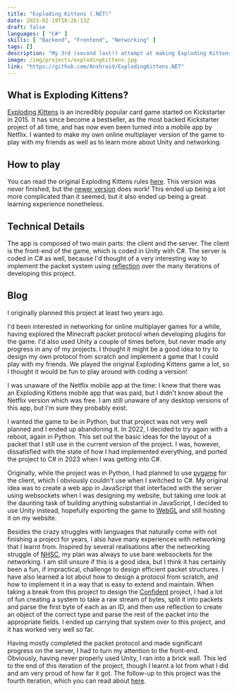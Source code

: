 ```yaml
---
title: "Exploding Kittens (.NET)"
date: 2023-02-19T18:26:13Z
draft: false
languages: [ "C#" ]
skills: [ "Backend", "Frontend", "Networking" ]
tags: []
description: "My 3rd (second last!) attempt at making Exploding Kittens online!"
image: /img/projects/explodingkittens.jpg
link: "https://github.com/Anshroid/ExplodingKittens.NET"
---
```


## What is Exploding Kittens?

[Exploding Kittens](https://en.wikipedia.org/wiki/Exploding_Kittens) is an incredibly popular card game started on
Kickstarter in 2015. It has since become a bestseller, as the most backed Kickstarter project of all time, and has now
even been turned into a mobile app by Netflix. I wanted to make my own online multiplayer version of the game to play
with my friends as well as to learn more about Unity and networking.

## How to play

You can read the original Exploding Kittens rules [here](https://explodingkittens.com/pages/rules). This version was 
never finished, but the [newer version](/projects/exploding-kittens-js) does work! This ended up being a lot more 
complicated than it seemed, but it also ended up being a great learning experience nonetheless.

## Technical Details

The app is composed of two main parts: the client and the server. The client is the front-end of the game, which is
coded in Unity with C#. The server is coded in C# as well, because I'd thought of a very interesting way to implement
the packet system
using [reflection](https://docs.microsoft.com/en-us/dotnet/csharp/programming-guide/concepts/reflection)
over the many iterations of developing this project.

## Blog

I originally planned this project at least two years ago.

I'd been interested in networking for online multiplayer games for a while, having explored the Minecraft packet
protocol when developing plugins for the game. I'd also used Unity a couple of times before, but never made any progress
in any of my projects. I thought it might be a good idea to try to design my own protocol from scratch and implement a
game that I could play with my friends. We played the original Exploding Kittens game a lot, so I thought it would be
fun to play around with coding a version!

I was unaware of the Netflix mobile app at the time: I knew that there was an Exploding Kittens mobile app that was
paid, but I didn't know about the Netflix version which was free. I am still unaware of any desktop versions of this
app, but I'm sure they probably exist.

I wanted the game to be in Python, but that project was not very well planned and I ended up abandoning it. In 2022,
I decided to try again with a reboot, again in Python. This set out the basic ideas for the layout of a packet that I 
still use in the current version of the project. I was, however, dissatisfied with the state of how I had implemented 
everything, and ported the project to C# in 2023 when I was getting into C#.

Originally, while the project was in Python, I had planned to use [pygame](https://www.pygame.org/) for the client,
which I obviously couldn't use when I switched to C#. My original idea was to create a web app in JavaScript that
interfaced with the server using websockets when I was designing my website, but taking one look at the daunting task of
building anything substantial in JavaScript, I decided to use Unity instead, hopefully exporting the game to 
[WebGL](https://en.wikipedia.org/wiki/WebGL) and still hosting it on my website.

Besides the crazy struggles with languages that naturally come with not finishing a project for years, I also have many
experiences with networking that I learnt from. Inspired by several realisations after the networking struggle of
[NHSC](/projects/NHS-Coordinator), my plan was always to use bare websockets for the networking. I am still unsure if
this is a good idea, but I think it has certainly been a fun, if impractical, challenge to design efficient packet
structures. I have also learned a lot about how to design a protocol from scratch, and how to implement it in a way that
is easy to extend and maintain. When taking a break from this project to design the [Confident](/projects/confident)
project, I had a lot of fun creating a system to take a raw stream of bytes, split it into packets and parse the first
byte of each as an ID, and then use reflection to create an object of the correct type and parse the rest of the packet
into the appropriate fields. I ended up carrying that system over to this project, and it has worked very well so far.

Having mostly completed the packet protocol and made significant progress on the server, I had to turn my attention to
the front-end. Obviously, having never properly used Unity, I ran into a brick wall. This led to the end of this 
iteration of the project, though I learnt a lot from what I did and am very proud of how far it got. The follow-up to
this project was the fourth iteration, which you can read about [here](/projects/exploding-kittens-js).